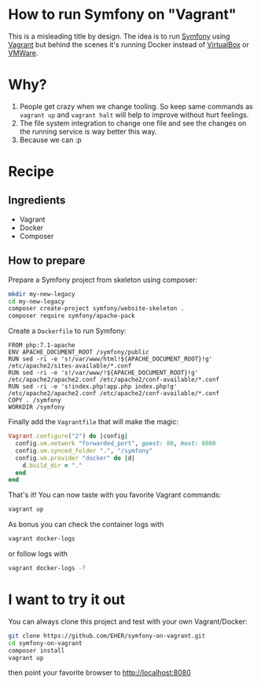 # How to run Symfony on "Vagrant"
This is a misleading title by design. The idea is to run
[Symfony](https://symfony.com/) using [Vagrant](https://www.vagrantup.com/)
but behind the scenes it's running Docker instead of
[VirtualBox](https://www.virtualbox.org/) or
[VMWare](https://www.vmware.com/products/personal-desktop-virtualization.html).

# Why?
1. People get crazy when we change tooling. So keep same commands as
`vagrant up` and `vagrant halt` will help to improve without hurt feelings.
2. The file system integration to change one file and see the changes on
the running service is way better this way.
3. Because we can :p

# Recipe

## Ingredients
- Vagrant
- Docker
- Composer

## How to prepare
Prepare a Symfony project from skeleton using composer:
```bash
mkdir my-new-legacy
cd my-new-legacy
composer create-project symfony/website-skeleton .
composer require symfony/apache-pack
```

Create a `Dockerfile` to run Symfony:
```docker
FROM php:7.1-apache
ENV APACHE_DOCUMENT_ROOT /symfony/public
RUN sed -ri -e 's!/var/www/html!${APACHE_DOCUMENT_ROOT}!g' /etc/apache2/sites-available/*.conf
RUN sed -ri -e 's!/var/www/!${APACHE_DOCUMENT_ROOT}!g' /etc/apache2/apache2.conf /etc/apache2/conf-available/*.conf
RUN sed -ri -e 's!index.php!app.php index.php!g' /etc/apache2/apache2.conf /etc/apache2/conf-available/*.conf
COPY . /symfony
WORKDIR /symfony
```

Finally add the `Vagrantfile` that will make the magic:
```ruby
Vagrant.configure("2") do |config|
  config.vm.network "forwarded_port", guest: 80, host: 8080
  config.vm.synced_folder ".", "/symfony"
  config.vm.provider "docker" do |d|
    d.build_dir = "."
  end
end
```

That's it! You can now taste with you favorite Vagrant commands:
```bash
vagrant up
```

As bonus you can check the container logs with
```bash
vagrant docker-logs
```
or follow logs with
```bash
vagrant docker-logs -f
```

# I want to try it out
You can always clone this project and test with your own Vagrant/Docker:
```bash
git clone https://github.com/EHER/symfony-on-vagrant.git
cd symfony-on-vagrant
composer install
vagrant up
```
then point your favorite browser to [http://localhost:8080](http://localhost:8080)
